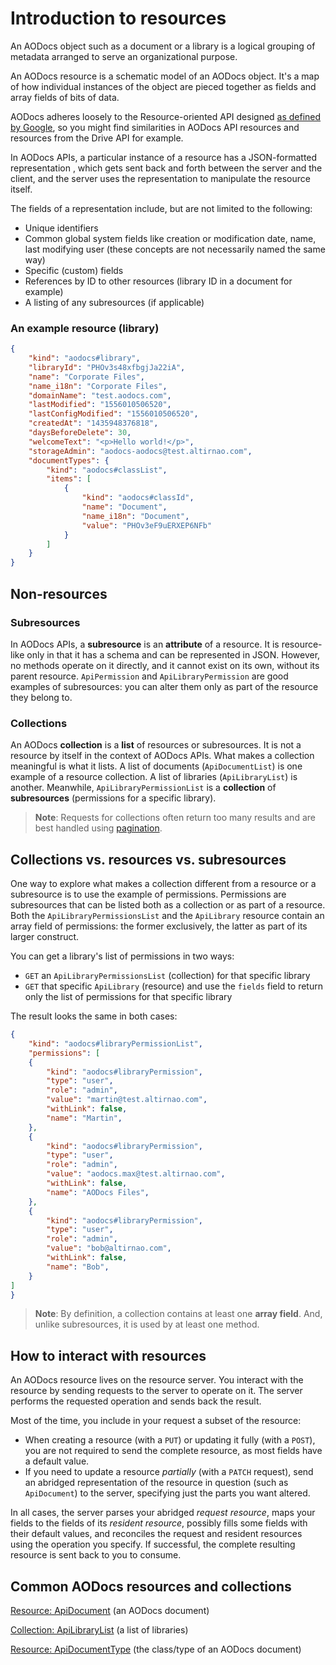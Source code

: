 # Introduction to resources

An AODocs object such as a document or a library is a logical grouping of metadata arranged to serve an organizational purpose.

An AODocs resource is a schematic model of an AODocs object. It's a map of how individual instances of the object are pieced together as fields and array fields of bits of data.

AODocs adheres loosely to the Resource-oriented API designed [as defined by Google](https://cloud.google.com/apis/design/resources), so you might find similarities in AODocs API resources and resources from the Drive API for example.

In AODocs APIs, a particular instance of a resource has a JSON-formatted representation , which gets sent back and forth between the server and the client, and the server uses the representation to manipulate the resource itself.

The fields of a representation include, but are not limited to the following:

*   Unique identifiers
*   Common global system fields like creation or modification date, name, last modifying user (these concepts are not necessarily named the same way)
*   Specific (custom) fields
*   References by ID to other resources (library ID in a document for example)
*   A listing of any subresources (if applicable)


### An example resource (library)

```json
{
    "kind": "aodocs#library",
    "libraryId": "PHOv3s48xfbgjJa22iA",
    "name": "Corporate Files",
    "name_i18n": "Corporate Files",
    "domainName": "test.aodocs.com",
    "lastModified": "1556010506520",
    "lastConfigModified": "1556010506520",
    "createdAt": "1435948376818",
    "daysBeforeDelete": 30,
    "welcomeText": "<p>Hello world!</p>",
    "storageAdmin": "aodocs-aodocs@test.altirnao.com",
    "documentTypes": {
        "kind": "aodocs#classList",
        "items": [
            {
                "kind": "aodocs#classId",
                "name": "Document",
                "name_i18n": "Document",
                "value": "PHOv3eF9uERXEP6NFb"
            }
        ]
    }
}
```

## Non-resources

### Subresources

In AODocs APIs, a **subresource** is an **attribute** of a resource.  It is resource-like only in that it has a schema and can be represented in JSON.  However, no methods operate on it directly, and it cannot exist on its own, without its parent resource.  ```ApiPermission``` and ```ApiLibraryPermission``` are good examples of subresources: you can alter them only as part of the resource they belong to.

### Collections

An AODocs **collection** is a **list** of resources or subresources.  It is not a resource by itself in the context of AODocs APIs.  What makes a collection meaningful is what it lists.  A list of documents (```ApiDocumentList```) is one example of a resource collection.  A list of libraries (```ApiLibraryList```) is another.  Meanwhile, ```ApiLibraryPermissionList``` is a **collection** of **subresources** (permissions for a specific library).

> **Note**: Requests for collections often return too many results and are best handled using [pagination](https://drive.google.com/a/altirnao.com/open?id=1rUH-H2uGCp4xMwOV_XtKld1FJo6qai_60ZZZ3JP3ePI).

## Collections vs. resources vs. subresources

One way to explore what makes a collection different from a resource or a subresource is to use the example of permissions.  Permissions are subresources that can be listed both as a collection or as part of a resource.  Both the ```ApiLibraryPermissionsList``` and the ```ApiLibrary``` resource contain an array field of permissions: the former exclusively, the latter as part of its larger construct.

You can get a library's list of permissions in two ways:

*   `GET` an `ApiLibraryPermissionsList` (collection) for that specific library
*   `GET` that specific `ApiLibrary` (resource) and use the `fields` field to return only the list of permissions for that specific library

The result looks the same in both cases:

```json
{
    "kind": "aodocs#libraryPermissionList",
    "permissions": [
    {
        "kind": "aodocs#libraryPermission",
        "type": "user",
        "role": "admin",
        "value": "martin@test.altirnao.com",
        "withLink": false,
        "name": "Martin",
    },
    {
        "kind": "aodocs#libraryPermission",
        "type": "user",
        "role": "admin",
        "value": "aodocs.max@test.altirnao.com",
        "withLink": false,
        "name": "AODocs Files",
    },
    {
        "kind": "aodocs#libraryPermission",
        "type": "user",
        "role": "admin",
        "value": "bob@altirnao.com",
        "withLink": false,
        "name": "Bob",
    }
]
}
```

> **Note**: By definition, a collection contains at least one **array field**.  And, unlike subresources, it is used by at least one method.

## **How to interact with resources**

An AODocs resource lives on the resource server. You interact with the resource by sending requests to the server to operate on it. The server performs the requested operation and sends back the result.

Most of the time, you include in your request a subset of the resource:

*   When creating a resource (with a ```PUT```) or updating it fully (with a ```POST```), you are not required to send the complete resource, as most fields have a default value.
*   If you need to update a resource _partially_ (with a `PATCH` request), send an abridged representation of the resource in question (such as `ApiDocument`) to the server, specifying just the parts you want altered.

In all cases, the server parses your abridged _request resource_, maps your fields to the fields of its _resident resource_, possibly fills some fields with their default values, and reconciles the request and resident resources using the operation you specify. If successful, the complete resulting resource is sent back to you to consume.

## Common AODocs resources and collections

[Resource: ApiDocument](docs/aodocs-staging.altirnao.com/1/types/ApiDocument) (an AODocs document)

[Collection: ApiLibraryList](/docs/aodocs-staging.altirnao.com/1/types/ApiLibraryList) (a list of libraries)

[Resource: ApiDocumentType](/docs/aodocs-staging.altirnao.com/1/types/ApiDocumentType) (the class/type of an AODocs document)